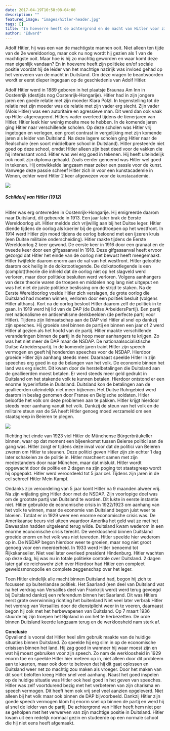 ```yaml
---
date: 2017-04-19T10:58:08-04:00
description: ""
featured_image: "images/hitler-header.jpg"
tags: []
title: "In hoeverre heeft de achtergrond en de macht van Hitler voor zijn staatsgreep invloed gehad op het veroveren van de macht in Duitsland?"
author: "Edward"
---
```


Adolf Hitler, hij was een van de machtigste mannen ooit. Niet alleen ten tijde van de 2e wereldoorlog, maar ook nu nog wordt hij gezien als 1 van de machtigste ooit. Maar hoe is hij zo machtig geworden en waar komt deze man eigenlijk vandaan? En in hoeverre heeft zijn politieke en/of sociale positie voordat hij de leider van het machtige nazirijk was invloed gehad op het veroveren van de macht in Duitsland. Om deze vragen te beantwoorden wordt er eerst dieper ingegaan op de geschiedenis van Adolf Hitler.

Adolf Hitler werd in 1889 geboren in het plaatsje Braunau Am Inn in Oostenrijk (destijds nog Oostenrijk-Hongarije). Hitler had in zijn jongere jaren een goede relatie met zijn moeder Klara Pölzl. In tegenstelling tot de relatie met zijn moeder was de relatie met zijn vader erg slecht. Zijn vader (Alois Hitler) was een autoritaire en agressieve man. Dit werd dan ook vaak op Hitler afgereageerd. Hitlers vader overleed tijdens de tienerjaren van Hitler. Hitler leek hier weinig moeite mee te hebben. In de komende jaren ging Hitler naar verschillende scholen. Op deze scholen was Hitler vrij ingetogen en verlegen, een groot contrast in vergelijking met zijn komende jaren als leider van Duitsland. Na deze lagere scholen ging Hitler naar de Realschule (een soort middelbare school in Duitsland). Hitler presteerde niet goed op deze school, omdat Hitler alleen zijn best deed voor de vakken die hij interessant vond. Hitler was wel erg goed in tekenen. Hij heeft uiteindelijk ook nooit zijn diploma gehaald. Zoals eerder genoemd was Hitler wel goed in tekenen. Hij ontwikkelde langzaam maar zeker een passie voor de kunst. Vanwege deze passie schreef Hitler zich in voor een kunstacademie in Wenen, echter werd Hitler 2 keer afgewezen voor de kunstacademie.  

![](/images/H2-1.jpg)
###### **_Schilderij van Hitler (1912)_**

Hitler was erg ontevreden in Oostenrijk-Hongarije. Hij emigreerde daarom naar Duitsland, dit gebeurde in 1913. Een jaar later brak de Eerste Wereldoorlog uit. Hitler meldde zich vrijwillig aan bij het Duitse leger. Hitler diende tijdens de oorlog als koerier bij de grondtroepen op het westfront. In 1914 werd Hitler zijn moed tijdens de oorlog beloond met een ijzeren kruis (een Duitse militaire onderscheiding). Hitler raakte tijdens de Eerste Wereldoorlog 2 keer gewond. De eerste keer in 1916 door een granaat en de tweede keer door een gifgasaanval in 1918. Deze gifgasaanval heeft ervoor gezorgd dat Hitler het einde van de oorlog niet bewust heeft meegemaakt. Hitler twijfelde daarom enorm aan de val van het westfront. Hitler geloofde daarom ook heilig in de dolkstootlegende. De dolkstootlegende is een (complot)theorie die inhield dat de oorlog niet op het slagveld werd verloren, maar door politieke besluiten werd verloren. Volgens aanhangers van deze theorie waren de troepen en middelen nog lang niet uitgeput en was het niet de juiste politieke beslissing om de strijd te staken.
Na de Eerste Wereldoorlog voelde Hitler zich verslagen, de grote oorlog die Duitsland had moeten winnen, verloren door een politiek besluit (volgens Hitler althans). Kort na de oorlog besloot Hitler daarom zelf de politiek in te gaan. In 1919 werd hij lid van de DAP (de Duitse ArbeidersPartij). Een partij met nationalisme en antisemitisme denkbeelden (de perfecte partij voor Hitler). Tijdens zijn lidmaatschap aan de DAP viel Hitler al snel op dankzij zijn speeches. Hij groeide snel binnen de partij en binnen een jaar of 2 werd Hitler al gezien als het hoofd van de partij. Hitler maakte verschillende veranderingen binnen de partij in de hoop meer aanhangers te krijgen. Zo was het niet meer de DAP maar de NSDAP. De nationaalsocialistische Duitse Arbeiderspartij. In de komende jaren traint Hitler zijn speech vermogen en geeft hij honderden speeches voor de NSDAP. Hierdoor groeide Hitler zijn aanhang steeds meer. Daarnaast speelde Hitler in zijn speeches erg goed in op de belangen van het volk. De economie binnen het land was erg slecht. Dit kwam door de herstelbetalingen die Duitsland aan de geallieerden moest betalen. Er werd steeds meer geld gedrukt in Duitsland om het stakende volk te kunnen betalen. Hierdoor ontstond er een enorme hyperinflatie in Duitsland. Duitsland kon de betalingen aan de geallieerden uiteindelijk niet meer bijbenen. Het Duitse Ruhrgebied werd daarom in beslag genomen door Franse en Belgische soldaten. Hitler beloofde het volk om deze problemen aan te pakken. Hitler krijgt hierdoor steeds meer aanhang vanuit het volk. Dankzij de steun van het volk en de militaire steun van de SA heeft Hitler genoeg moed verzameld om een staatsgreep in Beieren te plegen.

![](/images/H2-2.jpg)  

 Richting het einde van 1923 viel Hitler de Münchense Bürgerbräukeller binnen, waar op dat moment een bijeenkomst tussen Beierse politici aan de gang was. Hitler zorgt er tijdens deze inval voor dat de politici van Beieren zweren om Hitler te steunen. Deze politici geven Hitler zijn zin echter 1 dag later schakelen ze de politie in. Hitler marcheert  samen met zijn medestanders door naar München, maar dat mislukt. Hitler wordt opgewacht door de politie en 2 dagen na zijn poging tot staatsgreep wordt hij opgepakt. Hitler werd veroordeeld tot 5 jaar cel. Tijdens zijn jaren in de cel schreef Hitler Mein Kampf. 

Ondanks zijn veroordeling van 5 jaar komt Hitler na 9 maanden alweer vrij. Na zijn vrijlating ging Hitler door met de NSDAP. Zijn voorlopige doel was om de grootste partij van Duitsland te worden. Dit lukte in eerste instantie niet. Hitler gebruikte de economische crisis in 1922/1923 om aanhang van het volk te winnen, maar de economie van Duitsland begon juist weer te bloeien. Totdat er in 1929 weer een enorme economische crisis was. De Amerikaanse beurs viel uiteen waardoor Amerika het geld wat ze met het Dawesplan hadden uitgeleend terug wilde. Duitsland kwam wederom in een enorme economische crisis terecht. De werkloosheid binnen Duitsland groeide enorm en het volk was niet tevreden. Hitler speelde hier wederom op in. De NSDAP begon hierdoor weer te groeien, maar nog niet groot genoeg voor een meerderheid. In 1933 werd Hitler benoemd tot Rijkskanselier.
Niet veel later overleed president Hindenburg. Hitler wachten op deze dag, hij was nu in totale politieke controle over Duitsland. 2 dagen later gaf de reichswehr zich over 
Hierdoor had Hitler een compleet geweldsmonopolie en complete zeggenschap over het leger. 

Toen Hitler eindelijk alle macht binnen Duitsland had, begon hij zich te focussen op buitenlandse politiek. Het Saarland (een deel van Duitsland wat na het verdrag van Versailles deel van Frankrijk werd) werd terug gevoegd bij Duitsland dankzij een referendum binnen het Saarland. Dit was Hitlers eerst grote overwinning richting het buitenland 
Niet veel later verbrak Hitler het verdrag van Versailles door de dienstplicht weer in te voeren, daarnaast begon hij ook met het herbewapenen van Duitsland. Op 7 maart 1936 stuurde hij zijn troepen het Rijnland in om het te herbezetten. De orde binnen Duitsland keerde langzaam terug en de werkloosheid nam sterk af. 

**Conclusie**  
Opvallend is vooral dat Hitler heel slim gebruik maakte van de huidige situaties binnen Duitsland. Zo speelde hij erg slim in op de economische crisissen binnen het land. Hij zag goed in wanneer hij waar moest zijn en wat hij moest gebruiken voor zijn speech. Zo nam de werkloosheid in 1929 enorm toe en speelde Hitler hier meteen op in, niet alleen door dit probleem aan te kaarten, maar ook door te beloven dat hij dit gaat oplossen en Duitsland weer net zo machtig zou maken als vroeger. Door het maken van dit soort beloften kreeg Hitler snel veel aanhang. Naast het goed inspelen op de huidige situatie was Hitler ook heel goed in het geven van speeches. Hitler was zelf voortdurend bezig met het verbeteren van zijn charisma en speech vermogen. Dit heeft hem ook vrij snel veel aanzien opgeleverd. Niet alleen bij het volk maar ook binnen de DAP bijvoorbeeld. Dankzij Hitler zijn goede speech vermogen klom hij enorm snel op binnen de partij en werd hij al snel de leider van de partij.
De achtergrond van Hitler heeft hem niet per se geholpen met het verwerven van zijn machtige positie in Duitsland. Hitler kwam uit een redelijk normaal gezin en studeerde op een normale school die hij niet eens heeft afgemaakt. 

